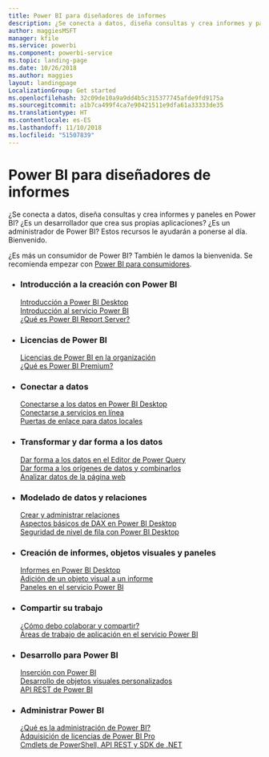 ```yaml
---
title: Power BI para diseñadores de informes
description: ¿Se conecta a datos, diseña consultas y crea informes y paneles en Power BI? ¿Es un desarrollador que crea sus propias aplicaciones, o bien es un administrador de Power BI?
author: maggiesMSFT
manager: kfile
ms.service: powerbi
ms.component: powerbi-service
ms.topic: landing-page
ms.date: 10/26/2018
ms.author: maggies
layout: landingpage
LocalizationGroup: Get started
ms.openlocfilehash: 32c09de10a9a9dd4b5c315377745afde9fd9175a
ms.sourcegitcommit: a1b7ca499f4ca7e90421511e9dfa61a33333de35
ms.translationtype: HT
ms.contentlocale: es-ES
ms.lasthandoff: 11/10/2018
ms.locfileid: "51507839"
---
```

# <a name="power-bi-for-report-designers"></a>Power BI para diseñadores de informes

¿Se conecta a datos, diseña consultas y crea informes y paneles en Power BI? ¿Es un desarrollador que crea sus propias aplicaciones? ¿Es un administrador de Power BI? Estos recursos le ayudarán a ponerse al día. Bienvenido.

¿Es más un consumidor de Power BI? También le damos la bienvenida. Se recomienda empezar con [Power BI para consumidores](consumer/power-bi-consumer-landing.md).

<ul class="panelContent cardsF"> 
              <li> 
                             <div class="cardSize"> 
                                           <div class="cardPadding"> 
                                                          <div class="card"> 
                                                                        <div class="cardText"> 
                                                                                      <h3>Introducción a la creación con Power BI</h3> 
                                                                                      <p></p>
                                                                                            <a href="desktop-what-is-desktop.md">Introducción a Power BI Desktop</a><br/> 
                                                                                            <a href="power-bi-overview.md">Introducción al servicio Power BI</a><br/> 
                                                                                            <a href="report-server/get-started.md">¿Qué es Power BI Report Server?</a>
                                                                        </div> 
                                                          </div> 
                                           </div> 
                             </div> 
              </li>
              <li> 
                             <div class="cardSize"> 
                                           <div class="cardPadding"> 
                                                          <div class="card"> 
                                                                        <div class="cardText"> 
                                                                                      <h3>Licencias de Power BI</h3> 
                                                                                      <p></p>
                                                                                            <a href="service-admin-licensing-organization.md">Licencias de Power BI en la organización</a><br/> 
                                                                                            <a href="service-premium.md">¿Qué es Power BI Premium?</a> 
                                                                        </div> 
                                                          </div> 
                                           </div> 
                             </div> 
              </li>
              <li> 
                             <div class="cardSize"> 
                                           <div class="cardPadding"> 
                                                          <div class="card"> 
                                                                        <div class="cardText"> 
                                                                                      <h3>Conectar a datos</h3> 
                                                                                      <p></p>
                                                                                            <a href="desktop-quickstart-connect-to-data.md">Conectarse a los datos en Power BI Desktop</a><br/> 
                                                                                            <a href="service-connect-to-services.md">Conectarse a servicios en línea</a><br/> 
                                                                                            <a href="service-gateway-install.md">Puertas de enlace para datos locales</a>
                                                                        </div> 
                                                          </div> 
                                           </div> 
                             </div> 
              </li>
              <li> 
                             <div class="cardSize"> 
                                           <div class="cardPadding"> 
                                                          <div class="card"> 
                                                                        <div class="cardText"> 
                                                                                      <h3>Transformar y dar forma a los datos</h3> 
                                                                                      <p></p>
                                                                                            <a href="desktop-common-query-tasks.md">Dar forma a los datos en el Editor de Power Query</a><br/> 
                                                                                            <a href="desktop-shape-and-combine-data.md">Dar forma a los orígenes de datos y combinarlos</a><br/> 
                                                                                            <a href="desktop-tutorial-importing-and-analyzing-data-from-a-web-page.md">Analizar datos de la página web</a>
                                                                        </div> 
                                                          </div> 
                                           </div> 
                             </div> 
              </li>
              <li> 
                             <div class="cardSize"> 
                                           <div class="cardPadding"> 
                                                          <div class="card"> 
                                                                       <div class="cardText"> 
                                                                                      <h3>Modelado de datos y relaciones</h3> 
                                                                                      <p></p>
                                                                                            <a href="desktop-create-and-manage-relationships.md">Crear y administrar relaciones</a><br/>
                                                                                            <a href="desktop-quickstart-learn-dax-basics.md">Aspectos básicos de DAX en Power BI Desktop</a><br/> 
                                                                                            <a href="service-admin-rls.md">Seguridad de nivel de fila con Power BI Desktop</a> 
                                                                        </div> 
                                                          </div> 
                                           </div> 
                             </div> 
              </li>
              <li> 
                             <div class="cardSize"> 
                                           <div class="cardPadding"> 
                                                          <div class="card"> 
                                                                        <div class="cardText"> 
                                                                                      <h3>Creación de informes, objetos visuales y paneles</h3> 
                                                                                      <p></p>
                                                                                            <a href="desktop-report-view.md">Informes en Power BI Desktop</a><br/> 
                                                                                            <a href="power-bi-report-add-visualizations-i.md">Adición de un objeto visual a un informe</a><br/> 
                                                                                            <a href="service-dashboard-create.md">Paneles en el servicio Power BI</a>
                                                                        </div> 
                                                          </div> 
                                           </div> 
                             </div> 
              </li>
              <li> 
                             <div class="cardSize"> 
                                           <div class="cardPadding"> 
                                                          <div class="card"> 
                                                                        <div class="cardText"> 
                                                                                      <h3>Compartir su trabajo</h3> 
                                                                                      <p></p>
                                                                                            <a href="service-how-to-collaborate-distribute-dashboards-reports.md">¿Cómo debo colaborar y compartir?</a><br/>
                                                                                            <a href="service-create-workspaces.md">Áreas de trabajo de aplicación en el servicio Power BI</a> 
                                                                        </div> 
                                                          </div> 
                                           </div> 
                             </div> 
              </li>
              <li> 
                             <div class="cardSize"> 
                                           <div class="cardPadding"> 
                                                          <div class="card"> 
                                                                        <div class="cardText"> 
                                                                                      <h3>Desarrollo para Power BI</h3> 
                                                                                      <p></p>
                                                                                            <a href="developer/embedding.md">Inserción con Power BI</a><br/> 
                                                                                            <a href="developer/custom-visual-develop-tutorial.md">Desarrollo de objetos visuales personalizados</a><br/> 
                                                                                            <a href="https://docs.microsoft.com/rest/api/power-bi">API REST de Power BI</a>
                                                                        </div> 
                                                          </div> 
                                           </div> 
                             </div> 
              </li>
              <li> 
                             <div class="cardSize"> 
                                           <div class="cardPadding"> 
                                                          <div class="card"> 
                                                                        <div class="cardText"> 
                                                                                      <h3>Administrar Power BI</h3> 
                                                                                      <p></p>
                                                                                            <a href="service-admin-administering-power-bi-in-your-organization.md">¿Qué es la administración de Power BI?</a><br/> 
                                                                                            <a href="service-admin-purchasing-power-bi-pro.md">Adquisición de licencias de Power BI Pro</a><br/>
                                                                                            <a href="service-admin-reference.md">Cmdlets de PowerShell, API REST y SDK de .NET</a>
                                                                        </div> 
                                                          </div> 
                                           </div> 
                             </div> 
              </li>
</ul>



